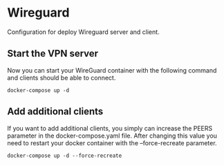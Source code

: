 # Wireguard
Configuration for deploy Wireguard server and client.

## Start the VPN server
Now you can start your WireGuard container with the following command and clients should be able to connect.

```
docker-compose up -d
```

## Add additional clients
If you want to add additional clients, you simply can increase the PEERS parameter in the docker-compose.yaml file. After changing this value you need to restart your docker container with the –force-recreate parameter.

```
docker-compose up -d --force-recreate
```
